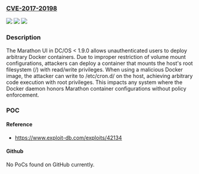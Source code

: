 ### [CVE-2017-20198](https://cve.mitre.org/cgi-bin/cvename.cgi?name=CVE-2017-20198)
![](https://img.shields.io/static/v1?label=Product&message=DC%2FOS%20Marathon&color=blue)
![](https://img.shields.io/static/v1?label=Version&message=*%20&color=brightgreen)
![](https://img.shields.io/static/v1?label=Vulnerability&message=CWE-732%20Incorrect%20Permission%20Assignment%20for%20Critical%20Resource&color=brightgreen)

### Description

The Marathon UI in DC/OS < 1.9.0 allows unauthenticated users to deploy arbitrary Docker containers. Due to improper restriction of volume mount configurations, attackers can deploy a container that mounts the host's root filesystem (/) with read/write privileges. When using a malicious Docker image, the attacker can write to /etc/cron.d/ on the host, achieving arbitrary code execution with root privileges. This impacts any system where the Docker daemon honors Marathon container configurations without policy enforcement.

### POC

#### Reference
- https://www.exploit-db.com/exploits/42134

#### Github
No PoCs found on GitHub currently.

